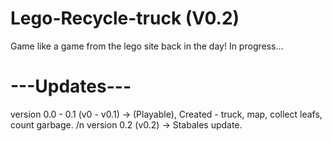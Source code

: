 # Lego-Recycle-truck (V0.2)
Game like a game from the lego site back in the day!
In progress...

# ---Updates---
version 0.0 - 0.1 (v0 - v0.1) -> (Playable), Created - truck, map, collect leafs, count garbage.
/n version 0.2 (v0.2) -> Stabales update.
